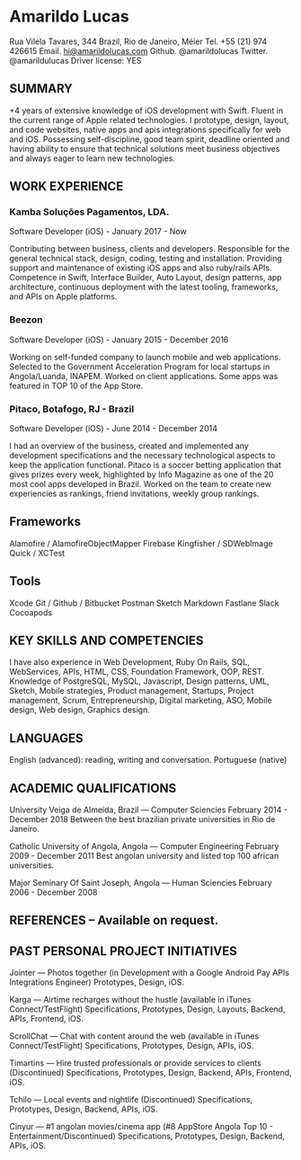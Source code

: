 # Amarildo Lucas

Rua Vilela Tavares, 344
Brazil, Rio de Janeiro, Méier
Tel. +55 (21) 974 426615
Email. hi@amarildolucas.com
Github. @amarildolucas
Twitter. @amarildulucas
Driver license: YES

## SUMMARY

+4 years of extensive knowledge of iOS development with Swift. Fluent in the current range of Apple related technologies. I prototype, design, layout, and code websites, native apps and apis integrations specifically for web and iOS. Possessing self-discipline, good team spirit, deadline oriented and having ability to ensure that technical solutions meet business objectives and always eager to learn new technologies.   

## WORK EXPERIENCE

### Kamba Soluções Pagamentos, LDA. 
Software Developer (iOS) - January 2017 - Now

Contributing between business, clients and developers. Responsible for the general technical stack, design, coding, testing and installation. Providing support and maintenance of existing iOS apps and also ruby/rails APIs. Competence in Swift, Interface Builder, Auto Layout, design patterns, app architecture, continuous deployment with the latest tooling, frameworks, and APIs on Apple platforms.

### Beezon
Software Developer (iOS) - January 2015 - December 2016

Working on self-funded company to launch mobile and web applications. Selected to the Government Acceleration Program for local startups in Angola/Luanda, INAPEM.  Worked on client applications. Some apps was featured in TOP 10 of the App Store. 

### Pitaco, Botafogo, RJ - Brazil 
Software Developer (iOS) - June 2014 - December 2014

I had an overview of the business, created and implemented any development specifications and the necessary technological aspects to keep the application functional. Pitaco is a soccer betting application that gives prizes every week, highlighted by Info Magazine as one of the 20 most cool apps developed in Brazil. Worked on the team to create new experiencies as rankings, friend invitations, weekly group rankings.  

## Frameworks
Alamofire / AlamofireObjectMapper
Firebase
Kingfisher / SDWebImage
Quick / XCTest

## Tools
Xcode
Git / Github / Bitbucket
Postman 
Sketch
Markdown
Fastlane 
Slack
Cocoapods

## KEY SKILLS AND COMPETENCIES

I have also experience in Web Development, Ruby On Rails, SQL, WebServices, APIs, HTML, CSS, Foundation Framework, OOP, REST. Knowledge of PostgreSQL, MySQL, Javascript, Design patterns, UML, Sketch, Mobile strategies, Product management, Startups, Project management, Scrum, Entrepreneurship, Digital marketing, ASO, Mobile design, Web design, Graphics design.

## LANGUAGES
English (advanced): reading, writing and conversation.
Portuguese (native)

## ACADEMIC QUALIFICATIONS
University Veiga de Almeida, Brazil — Computer Sciencies
February 2014 - December 2018
Between the best brazilian private universities in Rio de Janeiro.

Catholic University of Angola, Angola — Computer Engineering
February 2009 - December 2011
Best angolan university and listed top 100 african universities.

Major Seminary Of Saint Joseph, Angola — Human Sciencies
February 2006 - December 2008


## REFERENCES – Available on request. 


## PAST PERSONAL PROJECT INITIATIVES 
Jointer — Photos together (in Development with a Google Android Pay APIs Integrations Engineer)
Prototypes, Design, iOS.

Karga — Airtime recharges without the hustle (available in iTunes Connect/TestFlight)
Specifications, Prototypes, Design, Layouts, Backend, APIs, Frontend, iOS.

ScrollChat — Chat with content around the web (available in iTunes Connect/TestFlight)
Specifications, Prototypes, Design, APIs, iOS.

Timartins — Hire trusted professionals or provide services to clients (Discontinued)
Specifications, Prototypes, Design, Backend, APIs, Frontend, iOS.

Tchilo — Local events and nightlife  (Discontinued)
Specifications, Prototypes, Design, Backend, APIs, iOS.

Cinyur — #1 angolan movies/cinema app (#8 AppStore Angola Top 10 - Entertainment/Discontinued)
Specifications, Prototypes, Design, Backend, APIs, iOS.

